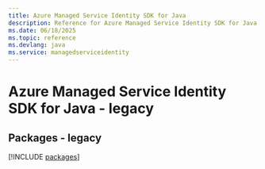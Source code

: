 ```yaml
---
title: Azure Managed Service Identity SDK for Java
description: Reference for Azure Managed Service Identity SDK for Java
ms.date: 06/18/2025
ms.topic: reference
ms.devlang: java
ms.service: managedserviceidentity
---
```

# Azure Managed Service Identity SDK for Java - legacy
## Packages - legacy
[!INCLUDE [packages](managed-service-identity-index.md)]